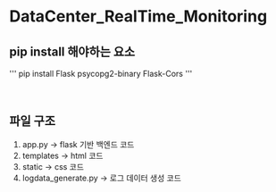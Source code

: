 # DataCenter_RealTime_Monitoring

## pip install 해야하는 요소
'''
pip install Flask psycopg2-binary Flask-Cors
'''

<br>

## 파일 구조
1. app.py -> flask 기반 백엔드 코드
2. templates -> html 코드
3. static -> css 코드
4. logdata_generate.py -> 로그 데이터 생성 코드
